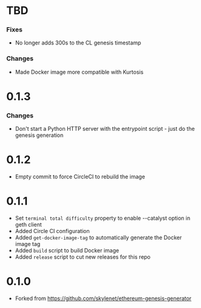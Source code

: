 # TBD
### Fixes
* No longer adds 300s to the CL genesis timestamp

### Changes
* Made Docker image more compatible with Kurtosis

# 0.1.3
### Changes
* Don't start a Python HTTP server with the entrypoint script - just do the genesis generation

# 0.1.2
* Empty commit to force CircleCI to rebuild the image

# 0.1.1
* Set `terminal total difficulty` property to enable --catalyst option in geth client
* Added Circle CI configuration
* Added `get-docker-image-tag` to automatically generate the Docker image tag
* Added `build` script to build Docker image
* Added `release` script to cut new releases for this repo

# 0.1.0
* Forked from https://github.com/skylenet/ethereum-genesis-generator
